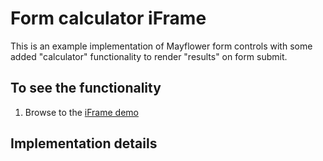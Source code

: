 # Form calculator iFrame
This is an example implementation of Mayflower form controls with some added "calculator" functionality to render "results" on form submit.

## To see the functionality
1. Browse to the [iFrame demo](https://jesconstantine.github.io/mayflower-starters/form-calculator/)

## Implementation details